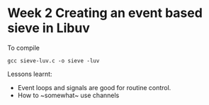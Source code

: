 # Week 2 Creating an event based sieve in Libuv

To compile

```
gcc sieve-luv.c -o sieve -luv
```

Lessons learnt:

- Event loops and signals are good for routine control.
- How to ~somewhat~ use channels
